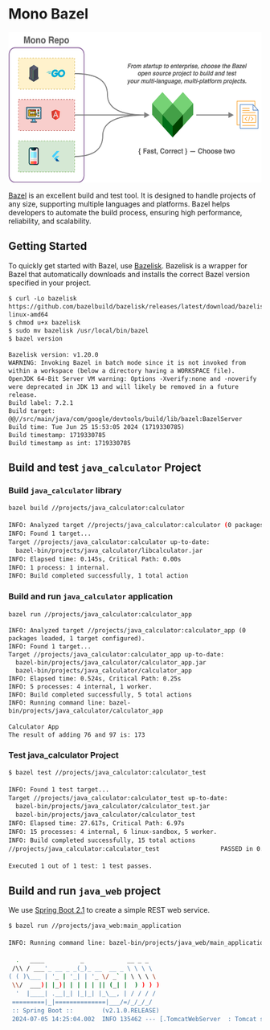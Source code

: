 # Mono Bazel

<p align="center">
  <a href="https://github.com/rain1024/mono-bazel/">
    <img src="https://raw.githubusercontent.com/rain1024/mono-bazel/main/images/system-design.png" height="300">
  </a>
</p>

[Bazel](https://bazel.build/) is an excellent build and test tool. It is designed to handle projects of any size, supporting multiple languages and platforms. Bazel helps developers to automate the build process, ensuring high performance, reliability, and scalability.

## Getting Started

To quickly get started with Bazel, use [Bazelisk](https://github.com/bazelbuild/bazelisk). Bazelisk is a wrapper for Bazel that automatically downloads and installs the correct Bazel version specified in your project.

```
$ curl -Lo bazelisk https://github.com/bazelbuild/bazelisk/releases/latest/download/bazelisk-linux-amd64
$ chmod u+x bazelisk
$ sudo mv bazelisk /usr/local/bin/bazel
$ bazel version

Bazelisk version: v1.20.0
WARNING: Invoking Bazel in batch mode since it is not invoked from within a workspace (below a directory having a WORKSPACE file).
OpenJDK 64-Bit Server VM warning: Options -Xverify:none and -noverify were deprecated in JDK 13 and will likely be removed in a future release.
Build label: 7.2.1
Build target: @@//src/main/java/com/google/devtools/build/lib/bazel:BazelServer
Build time: Tue Jun 25 15:53:05 2024 (1719330785)
Build timestamp: 1719330785
Build timestamp as int: 1719330785
```

## Build and test `java_calculator` Project

### Build `java_calculator` library

```sh
bazel build //projects/java_calculator:calculator

INFO: Analyzed target //projects/java_calculator:calculator (0 packages loaded, 0 targets configured).
INFO: Found 1 target...
Target //projects/java_calculator:calculator up-to-date:
  bazel-bin/projects/java_calculator/libcalculator.jar
INFO: Elapsed time: 0.145s, Critical Path: 0.00s
INFO: 1 process: 1 internal.
INFO: Build completed successfully, 1 total action
```

### Build and run `java_calculator` application

```
bazel run //projects/java_calculator:calculator_app

INFO: Analyzed target //projects/java_calculator:calculator_app (0 packages loaded, 1 target configured).
INFO: Found 1 target...
Target //projects/java_calculator:calculator_app up-to-date:
  bazel-bin/projects/java_calculator/calculator_app.jar
  bazel-bin/projects/java_calculator/calculator_app
INFO: Elapsed time: 0.524s, Critical Path: 0.25s
INFO: 5 processes: 4 internal, 1 worker.
INFO: Build completed successfully, 5 total actions
INFO: Running command line: bazel-bin/projects/java_calculator/calculator_app

Calculator App
The result of adding 76 and 97 is: 173
```

### Test java_calculator Project

```sh
$ bazel test //projects/java_calculator:calculator_test

INFO: Found 1 test target...
Target //projects/java_calculator:calculator_test up-to-date:
  bazel-bin/projects/java_calculator/calculator_test.jar
  bazel-bin/projects/java_calculator/calculator_test
INFO: Elapsed time: 27.617s, Critical Path: 6.97s
INFO: 15 processes: 4 internal, 6 linux-sandbox, 5 worker.
INFO: Build completed successfully, 15 total actions
//projects/java_calculator:calculator_test                 PASSED in 0.3s

Executed 1 out of 1 test: 1 test passes.
```

## Build and run `java_web` project

We use [Spring Boot 2.1](https://spring.io/projects/spring-boot) to create a simple REST web service. 

```sh
$ bazel run //projects/java_web:main_application

INFO: Running command line: bazel-bin/projects/java_web/main_application

  .   ____          _            __ _ _
 /\\ / ___'_ __ _ _(_)_ __  __ _ \ \ \ \
( ( )\___ | '_ | '_| | '_ \/ _` | \ \ \ \
 \\/  ___)| |_)| | | | | || (_| |  ) ) ) )
  '  |____| .__|_| |_|_| |_\__, | / / / /
 =========|_|==============|___/=/_/_/_/
 :: Spring Boot ::        (v2.1.0.RELEASE)
 2024-07-05 14:25:04.002  INFO 135462 --- [.TomcatWebServer  : Tomcat started on port(s): 5000 (http) with context path ''
```

